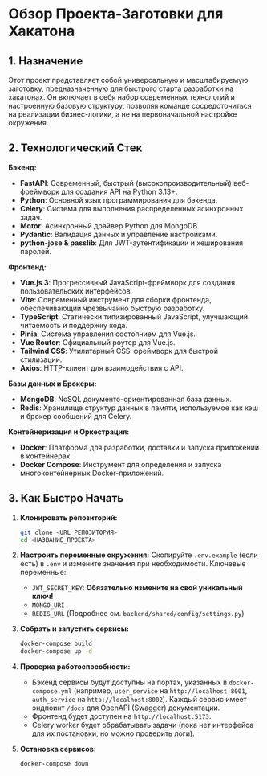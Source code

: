 # Обзор Проекта-Заготовки для Хакатона

## 1. Назначение

Этот проект представляет собой универсальную и масштабируемую заготовку, предназначенную для быстрого старта разработки на хакатонах. Он включает в себя набор современных технологий и настроенную базовую структуру, позволяя команде сосредоточиться на реализации бизнес-логики, а не на первоначальной настройке окружения.

## 2. Технологический Стек

**Бэкенд:**
*   **FastAPI**: Современный, быстрый (высокопроизводительный) веб-фреймворк для создания API на Python 3.13+.
*   **Python**: Основной язык программирования для бэкенда.
*   **Celery**: Система для выполнения распределенных асинхронных задач.
*   **Motor**: Асинхронный драйвер Python для MongoDB.
*   **Pydantic**: Валидация данных и управление настройками.
*   **python-jose & passlib**: Для JWT-аутентификации и хеширования паролей.

**Фронтенд:**
*   **Vue.js 3**: Прогрессивный JavaScript-фреймворк для создания пользовательских интерфейсов.
*   **Vite**: Современный инструмент для сборки фронтенда, обеспечивающий чрезвычайно быструю разработку.
*   **TypeScript**: Статически типизированный JavaScript, улучшающий читаемость и поддержку кода.
*   **Pinia**: Система управления состоянием для Vue.js.
*   **Vue Router**: Официальный роутер для Vue.js.
*   **Tailwind CSS**: Утилитарный CSS-фреймворк для быстрой стилизации.
*   **Axios**: HTTP-клиент для взаимодействия с API.

**Базы данных и Брокеры:**
*   **MongoDB**: NoSQL документо-ориентированная база данных.
*   **Redis**: Хранилище структур данных в памяти, используемое как кэш и брокер сообщений для Celery.

**Контейнеризация и Оркестрация:**
*   **Docker**: Платформа для разработки, доставки и запуска приложений в контейнерах.
*   **Docker Compose**: Инструмент для определения и запуска многоконтейнерных Docker-приложений.

## 3. Как Быстро Начать

1.  **Клонировать репозиторий:**
    ```bash
    git clone <URL_РЕПОЗИТОРИЯ>
    cd <НАЗВАНИЕ_ПРОЕКТА>
    ```
2.  **Настроить переменные окружения:**
    Скопируйте `.env.example` (если есть) в `.env` и измените значения при необходимости. Ключевые переменные:
    *   `JWT_SECRET_KEY`: **Обязательно измените на свой уникальный ключ!**
    *   `MONGO_URI`
    *   `REDIS_URL`
    (Подробнее см. `backend/shared/config/settings.py`)

3.  **Собрать и запустить сервисы:**
    ```bash
    docker-compose build
    docker-compose up -d
    ```
4.  **Проверка работоспособности:**
    *   Бэкенд сервисы будут доступны на портах, указанных в `docker-compose.yml` (например, `user_service` на `http://localhost:8001`, `auth_service` на `http://localhost:8002`). Каждый сервис имеет эндпоинт `/docs` для OpenAPI (Swagger) документации.
    *   Фронтенд будет доступен на `http://localhost:5173`.
    *   Celery worker будет обрабатывать задачи (пока нет интерфейса для их постановки, но можно проверить логи).

5.  **Остановка сервисов:**
    ```bash
    docker-compose down
    ```